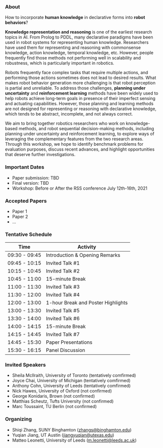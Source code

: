### About

How to incorporate **human knowledge** in declarative forms into **robot behaviors**?

**Knowledge representation and reasoning** is one of the earliest research topics in AI. From Prolog to PDDL, many declarative paradigms have been used in robot systems for representing human knowledge. Researchers have used them for representing and reasoning with commonsense knowledge, action knowledge, temporal knowledge, etc. However, people frequently find those methods not performing well in scalability and robustness, which is particularly important in robotics. 

Robots frequently face complex tasks that require multiple actions, and performing those actions sometimes does not lead to desired results. What makes robot behavior generation more challenging is that robot perception is partial and unreliable. To address those challenges, **planning under uncertainty** and **reinforcement learning** methods have been widely used to help robots achieve long-term goals in presence of their imperfect sensing and actuating capabilities. However, those planning and learning methods are not designed for representing or reasoning with declarative knowledge, which tends to be abstract, incomplete, and not always correct. 

We aim to bring together robotics researchers who work on knowledge-based methods, and robot sequential decision-making methods, including planning under uncertainty and reinforcement learning, to explore ways of leveraging the complementary features from the two research areas. Through this workshop, we hope to identify benchmark problems for evaluation purposes, discuss recent advances, and highlight opportunities that deserve further investigations. 

### Important Dates

- Paper submission: TBD
- Final version: TBD
- Workshop: Before or After the RSS conference July 12th-16th, 2021

### Accepted Papers

- Paper 1
- Paper 2
- ...

### Tentative Schedule

| Time  | Activity |
| ------------- | ------------- |
| 09:30 - 09:45 | Introduction & Opening Remarks | 
| 09:45 - 10:15 | Invited Talk #1 | 
| 10:15 - 10:45 | Invited Talk #2 | 
| 10:45 - 11:00 | 15-minute Break | 
| 11:00 - 11:30 | Invited Talk #3 | 
| 11:30 - 12:00 | Invited Talk #4 | 
| 12:00 - 13:00 | 1-hour Break and Poster Highlights | 
| 13:00 - 13:30 | Invited Talk #5 | 
| 13:30 - 14:00 | Invited Talk #6 | 
| 14:00 - 14:15 | 15-minute Break | 
| 14:15 - 14:45 | Invited Talk #7 | 
| 14:45 - 15:30 | Paper Presentations | 
| 15:30 - 16:15 | Panel Discussion | 

### Invited Speakers

- Sheila McIlraith, University of Toronto (tentatively comfirmed)
- Joyce Chai, University of Michigan (tentatively comfirmed)
- Anthony Cohn, University of Leeds (tentatively comfirmed)
- Nick Hawes, University of Oxford (not confirmed)
- George Konidaris, Brown (not confirmed)
- Matthias Scheutz, Tufts University (not confirmed)
- Marc Toussaint, TU Berlin (not confirmed)


### Organizing 
- Shiqi Zhang, SUNY Binghamton (zhangs@binghamton.edu)
- Yuqian Jiang, UT Austin (jiangyuqian@utexas.edu)
- Matteo Leonetti, University of Leeds (m.leonetti@leeds.ac.uk)

